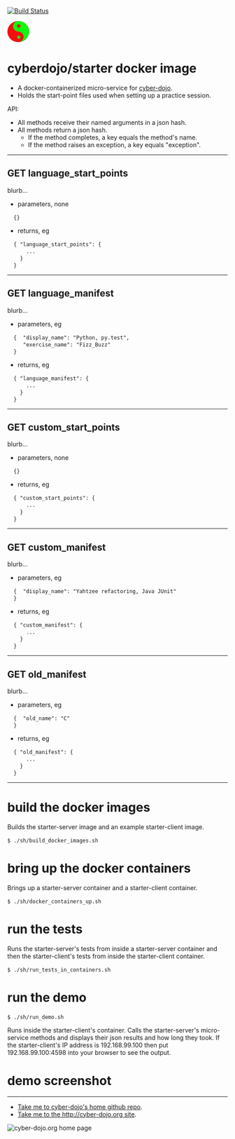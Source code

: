 
[![Build Status](https://travis-ci.org/cyber-dojo/starter.svg?branch=master)](https://travis-ci.org/cyber-dojo/starter)

<img src="https://raw.githubusercontent.com/cyber-dojo/nginx/master/images/home_page_logo.png"
alt="cyber-dojo yin/yang logo" width="50px" height="50px"/>

# cyberdojo/starter docker image

- A docker-containerized micro-service for [cyber-dojo](http://cyber-dojo.org).
- Holds the start-point files used when setting up a practice session.

API:
  * All methods receive their named arguments in a json hash.
  * All methods return a json hash.
    * If the method completes, a key equals the method's name.
    * If the method raises an exception, a key equals "exception".

- - - -

## GET language_start_points
blurb...
- parameters, none
```
  {}
```
- returns, eg
```
  { "language_start_points": {
      ...
    }
  }
```

- - - -

## GET language_manifest
blurb...
- parameters, eg
```
  {  "display_name": "Python, py.test",
     "exercise_name": "Fizz_Buzz"
  }
```
- returns, eg
```
  { "language_manifest": {
      ...
    }
  }
```

- - - -

## GET custom_start_points
blurb...
- parameters, none
```
  {}
```
- returns, eg
```
  { "custom_start_points": {
      ...
    }
  }
```

- - - -

## GET custom_manifest
blurb...
- parameters, eg
```
  {  "display_name": "Yahtzee refactoring, Java JUnit"
  }
```
- returns, eg
```
  { "custom_manifest": {
      ...
    }
  }
```

- - - -

## GET old_manifest
blurb...
- parameters, eg
```
  {  "old_name": "C"
  }
```
- returns, eg
```
  { "old_manifest": {
      ...
    }
  }
```

- - - -

# build the docker images
Builds the starter-server image and an example starter-client image.
```
$ ./sh/build_docker_images.sh
```

# bring up the docker containers
Brings up a starter-server container and a starter-client container.

```
$ ./sh/docker_containers_up.sh
```

# run the tests
Runs the starter-server's tests from inside a starter-server container
and then the starter-client's tests from inside the starter-client container.
```
$ ./sh/run_tests_in_containers.sh
```

# run the demo
```
$ ./sh/run_demo.sh
```
Runs inside the starter-client's container.
Calls the starter-server's micro-service methods
and displays their json results and how long they took.
If the starter-client's IP address is 192.168.99.100 then put
192.168.99.100:4598 into your browser to see the output.

# demo screenshot

- - - -

* [Take me to cyber-dojo's home github repo](https://github.com/cyber-dojo/cyber-dojo).
* [Take me to the http://cyber-dojo.org site](http://cyber-dojo.org).

![cyber-dojo.org home page](https://github.com/cyber-dojo/cyber-dojo/blob/master/shared/home_page_snaphot.png)

